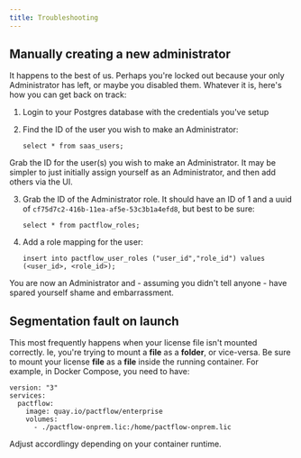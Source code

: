 ```yaml
---
title: Troubleshooting
---
```


## Manually creating a new administrator

It happens to the best of us. Perhaps you're locked out because your only Administrator has left, or maybe you disabled them. Whatever it is, here's how you can get back on track:

1. Login to your Postgres database with the credentials you've setup
2. Find the ID of the user you wish to make an Administrator:

    `select * from saas_users;`

Grab the ID for the user(s) you wish to make an Administrator. It may be simpler to just initially assign yourself as an Administrator, and then add others via the UI.

3. Grab the ID of the Administrator role. It should have an ID of 1 and a uuid of `cf75d7c2-416b-11ea-af5e-53c3b1a4efd8`, but best to be sure:

    `select * from pactflow_roles;`

4. Add a role mapping for the user:

    `insert into pactflow_user_roles ("user_id","role_id") values (<user_id>, <role_id>);`

You are now an Administrator and - assuming you didn't tell anyone - have spared yourself shame and embarrassment.

## Segmentation fault on launch

This most frequently happens when your license file isn't mounted correctly.  Ie, you're trying to mount a **file** as a **folder**, or vice-versa. Be sure to mount your license **file** as a **file** inside the running container.  For example, in Docker Compose, you need to have:

```
version: "3"
services:
  pactflow:
    image: quay.io/pactflow/enterprise
    volumes:
      - ./pactflow-onprem.lic:/home/pactflow-onprem.lic
```

Adjust accordlingy depending on your container runtime.
